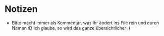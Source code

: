 # Notizen

* Bitte macht immer als Kommentar, was ihr ändert ins File rein und euren Namen :D Ich glaube, so wird das ganze übersichtlicher ;)